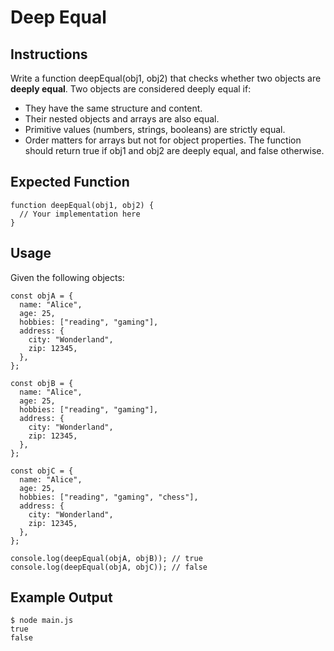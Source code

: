 # Deep Equal

## Instructions
Write a function deepEqual(obj1, obj2) that checks whether two objects are **deeply equal**. Two objects are considered deeply equal if:

- They have the same structure and content.
- Their nested objects and arrays are also equal.
- Primitive values (numbers, strings, booleans) are strictly equal.
- Order matters for arrays but not for object properties.
The function should return true if obj1 and obj2 are deeply equal, and false otherwise.

## Expected Function
```
function deepEqual(obj1, obj2) {
  // Your implementation here
}
```

## Usage
Given the following objects:

```
const objA = {
  name: "Alice",
  age: 25,
  hobbies: ["reading", "gaming"],
  address: {
    city: "Wonderland",
    zip: 12345,
  },
};

const objB = {
  name: "Alice",
  age: 25,
  hobbies: ["reading", "gaming"],
  address: {
    city: "Wonderland",
    zip: 12345,
  },
};

const objC = {
  name: "Alice",
  age: 25,
  hobbies: ["reading", "gaming", "chess"],
  address: {
    city: "Wonderland",
    zip: 12345,
  },
};

console.log(deepEqual(objA, objB)); // true
console.log(deepEqual(objA, objC)); // false
```

## Example Output
```
$ node main.js
true
false
```
